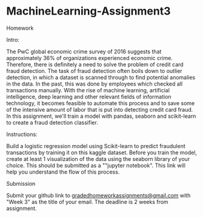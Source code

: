 # MachineLearning-Assignment3

Homework

Intro:

The PwC global economic crime survey of 2016 suggests that approximately 36% of organizations experienced economic crime. Therefore, there is definitely a need to solve the problem of credit card fraud detection. The task of fraud detection often boils down to outlier detection, in which a dataset is scanned through to find potential anomalies in the data. In the past, this was done by employees  which checked all transactions manually. With the rise of machine learning, artificial intelligence, deep learning and other relevant fields of information technology, it becomes feasible to automate this process and to save some of the intensive amount of labor that is put into detecting credit card fraud. In this assignment, we'll train a model with pandas, seaborn and scikit-learn to create a fraud detection classifier.

Instructions:

Build a logistic regression model using Scikit-learn to predict fraudulent transactions by training it on this kaggle dataset. Before you train the model, create at least 1 visualization of the data using the seaborn library of your choice. This should be submitted as a ""jupyter notebook". This link will help you understand the flow of this process.

Submission 

Submit your github link to gradedhomeworkassignments@gmail.com with "Week 3" as the title of your email. The deadline is 2 weeks from assignment.
